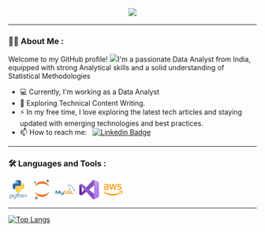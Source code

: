 
<div id="header" align="center">
  <img src= "https://media1.giphy.com/media/v1.Y2lkPTc5MGI3NjExNTg5dHdxMDM2amh5bzdiMmtkM24wNzVhcmhwa2xwajN5azAwN3JsZiZlcD12MV9pbnRlcm5hbF9naWZfYnlfaWQmY3Q9Zw/L1R1tvI9svkIWwpVYr/giphy.webp" width="300"/>
</div>

---

### :woman_technologist: About Me :

Welcome to my GitHub profile!  <img src="https://media.giphy.com/media/WUlplcMpOCEmTGBtBW/giphy.gif" width="30">I'm a passionate Data Analyst from India, equipped with strong Analytical skills and a solid understanding of Statistical Methodologies
- 💻 Currently, I'm working as a Data Analyst 
- :seedling: Exploring Technical Content Writing.
- :zap: In my free time, I love exploring the latest tech articles and staying updated with emerging technologies and best practices.
- 📫 How to reach me: &nbsp; [![Linkedin Badge](https://img.shields.io/badge/-Shekhar-blue?style=flat&logo=Linkedin&logoColor=white)]([your-linkedIn-Url](https://www.linkedin.com/in/rutvija-bh/))
---

### :hammer_and_wrench: Languages and Tools :

<div>
  <img src="https://github.com/devicons/devicon/blob/master/icons/python/python-original-wordmark.svg" title="Python" alt="Python" width="40" height="40"/>&nbsp;
  <img src="https://github.com/devicons/devicon/blob/master/icons/jupyter/jupyter-original.svg" title="Matplot" alt="Matplot" width="40" height="40"/>&nbsp;
  <img src="https://github.com/devicons/devicon/blob/master/icons/mysql/mysql-original-wordmark.svg" title="MySQL"  alt="MySQL" width="40" height="40"/>&nbsp;
  <img src="https://github.com/devicons/devicon/blob/master/icons/visualstudio/visualstudio-original.svg" title="VS" alt="VS" width="40" height="40"/>&nbsp;
  <img src="https://github.com/devicons/devicon/blob/master/icons/amazonwebservices/amazonwebservices-plain-wordmark.svg" title="AWS" alt="AWS" width="40" height="40"/>&nbsp;
</div>

---
[![Top Langs](https://github-readme-stats.vercel.app/api/top-langs/?username=Rutvija09&layout=compact&theme=vision-friendly-dark)](https://github.com/anuraghazra/github-readme-stats)
